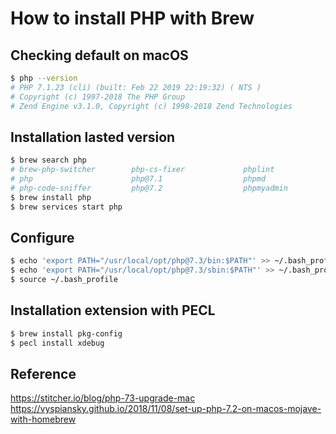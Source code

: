 # How to install PHP with Brew

## Checking default on macOS
```bash
$ php --version
# PHP 7.1.23 (cli) (built: Feb 22 2019 22:19:32) ( NTS )
# Copyright (c) 1997-2018 The PHP Group
# Zend Engine v3.1.0, Copyright (c) 1998-2018 Zend Technologies
```

## Installation lasted version
```bash
$ brew search php
# brew-php-switcher        php-cs-fixer             phplint                  phpstan
# php                      php@7.1                  phpmd                    phpunit
# php-code-sniffer         php@7.2                  phpmyadmin
$ brew install php
$ brew services start php
```

## Configure
```bash
$ echo 'export PATH="/usr/local/opt/php@7.3/bin:$PATH"' >> ~/.bash_profile
$ echo 'export PATH="/usr/local/opt/php@7.3/sbin:$PATH"' >> ~/.bash_profile
$ source ~/.bash_profile
```

## Installation extension with PECL
```bash
$ brew install pkg-config
$ pecl install xdebug
```

## Reference
https://stitcher.io/blog/php-73-upgrade-mac 
https://vyspiansky.github.io/2018/11/08/set-up-php-7.2-on-macos-mojave-with-homebrew 
